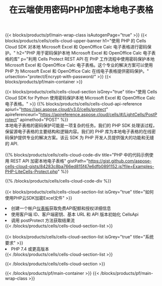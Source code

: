 ﻿---
title: 在云端使用密码PHP加密本地电子表格
description: 用于保护 Microsoft Excel 和 OpenOffice Calc 的云 API 和 SDK PHP。通过适用于 PHP 的 Cells 云 API SDK 使用密码加密本地电子表格。
---
{{< blocks/products/pf/main-wrap-class isAutogenPage="true" >}}
{{< blocks/products/cells/cells-cloud-upper-banner h1="使用 PHP 的 Cells Cloud SDK 对本地 Microsoft Excel 和 OpenOffice Calc 电子表格进行密码保护。" h2="PHP 用于密码保护本地 Microsoft Excel 和 OpenOffice Calc 电子表格的库" p="利用 Cells Protect REST API 在 PHP 工作流程中使用密码保护本地 Microsoft Excel 和 OpenOffice Calc 电子表格。这个专业的解决方案可以使用 PHP 为 Microsoft Excel 和 OpenOffice Calc 在线电子表格提供密码保护。" urlsection="protect/Encrypt-with-password/" >}}
{{< blocks/products/pf/main-container >}}

{{< blocks/products/cells/cells-cloud-section isGrey="true" title="使用 Cells Cloud SDK for Python 使用密码保护本地 Microsoft Excel 和 OpenOffice Calc 电子表格。" >}}
{{% blocks/products/cells/cells-cloud-api-reference apiurl="https://api.aspose.cloud/v3.0/cells/protect" apireferenceurl="https://apireference.aspose.cloud/cells/#/LightCells/PostProtect" apimethod="POST" %}}
<br/>
本地电子表格的密码保护可能是一项复杂的任务。我们的 PHP SDK 处理该过程，保留源电子表格的主要结构和逻辑内容。我们的 PHP 库为本地电子表格的在线密码保护提供专业的解决方案。该云 SDK 为 PHP 开发人员提供强大的功能和无缝的 API.
<br/>
<br/>
{{% blocks/products/cells/cells-cloud-code-div title="PHP 中的代码示例使用 REST API 加密本地电子表格" gistPath="https://gist.github.com/aspose-cells-cloud-gists/84283c8ba766ed815f47e6dfb0891152.js?file=Examples-PHP-LiteCells-Protect.php" %}}
  
{{% /blocks/products/cells/cells-cloud-code-div %}}
<br/>
<br/>
{{< blocks/products/cells/cells-cloud-section-list isGrey="true" title="如何使用PHP云SDK加密Excel文件" >}}
<li>创建一个帐户<a href="https://dashboard.aspose.cloud/">仪表板</a>获取免费API配额和授权详细信息</li>
<li>使用客户端 ID、客户端密钥、基本 URL 和 API 版本初始化 CellsApi</li>
<li>调用 postProtect 方法获取结果流</li>
{{< /blocks/products/cells/cells-cloud-section-list >}}
<br/>
<br/>
{{< blocks/products/cells/cells-cloud-section-list isGrey="true" title="系统要求" >}}
<li>PHP 7.4 或更高版本</li>
{{< /blocks/products/cells/cells-cloud-section-list >}}

{{< /blocks/products/cells/cells-cloud-section >}}

{{< /blocks/products/pf/main-container >}}
{{< /blocks/products/pf/main-wrap-class >}}
